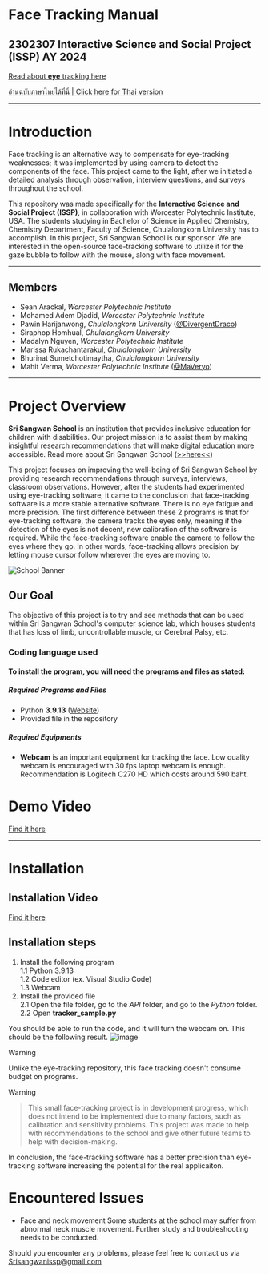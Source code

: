 # Face Tracking Manual 

## 2302307 Interactive Science and Social Project (ISSP) AY 2024

[Read about **eye** tracking here](https://github.com/DivergentDraco/School-Eye-Gaze-Project)

[อ่านฉบับภาษาไทยได้ที่นี่ | Click here for Thai version](MANUAL_TH.md)

---

# Introduction

Face tracking is an alternative way to compensate for eye-tracking weaknesses; it was implemented by using camera to detect the components of the face. This project came to the light, after we initiated a detailed analysis through observation, interview questions, and surveys throughout the school.

This repository was made specifically for the  **Interactive Science and Social Project 
 (ISSP)**, in collaboration with Worcester Polytechnic Institute, USA. The students studying in Bachelor of Science in Applied Chemistry, Chemistry Department, Faculty of Science, Chulalongkorn University has to accomplish. In this project, Sri Sangwan School is our sponsor. We are interested in the open-source face-tracking software to utilize it for the gaze bubble to follow with the mouse, along with face movement.

---

## Members
 * Sean Arackal, *Worcester Polytechnic Institute*
 * Mohamed Adem Djadid, *Worcester Polytechnic Institute*
 * Pawin Harijanwong, *Chulalongkorn University* ([@DivergentDraco](https://github.com/DivergentDraco))
 * Siraphop Homhual, *Chulalongkorn University*
 * Madalyn Nguyen, *Worcester Polytechnic Institute*
 * Marissa Rukachantarakul, *Chulalongkorn University*
 * Bhurinat Sumetchotimaytha, *Chulalongkorn University*
 * Mahit Verma, *Worcester Polytechnic Institute* ([@MaVeryo](https://github.com/MaVeryo))

---

# Project Overview

**Sri Sangwan School** is an institution that provides inclusive education for children with disabilities. Our project mission is to assist them by making insightful research recommendations that will make digital education more accessible. Read more about Sri Sangwan School ([>>here<<](http://www.swn.ac.th/mainpage))

This project focuses on improving the well-being of Sri Sangwan School by providing research recommendations through surveys, interviews, classroom observations. However, after the students had experimented using eye-tracking software, it came to the conclusion that face-tracking software is a more stable alternative software. There is no eye fatigue and more precision. The first difference between these 2 programs is that for eye-tracking software, the camera tracks the eyes only, meaning if the detection of the eyes is not decent, new calibration of the software is required. While the face-tracking software enable the camera to follow the eyes where they go. In other words, face-tracking allows precision by letting mouse cursor follow wherever the eyes are moving to.

![School Banner](https://github.com/user-attachments/assets/9b123cf6-f919-4abe-b54b-365a5b79b447)

## Our Goal
The objective of this project is to try and see methods that can be used within Sri Sangwan School's computer science lab, which houses students that has loss of limb, uncontrollable muscle, or Cerebral Palsy, etc.

### Coding language used
#### To install the program, you will need the programs and files as stated:
##### Required Programs and Files
 - Python **3.9.13** ([Website](https://www.python.org/downloads/release/python-3913/))
 - Provided file in the repository

##### Required Equipments
 - **Webcam** is an important equipment for tracking the face. Low quality webcam is encouraged with 30 fps laptop webcam is enough.
   Recommendation is Logitech C270 HD which costs around 590 baht.

# Demo Video
[Find it here]()

---

# Installation

## Installation Video
[Find it here]() 

## Installation steps
1. Install the following program\
 1.1 Python 3.9.13\
 1.2 Code editor (ex. Visual Studio Code)\
 1.3 Webcam
3. Install the provided file\
 2.1 Open the file folder, go to the *API* folder, and go to the *Python* folder.\
 2.2 Open **tracker_sample.py**

You should be able to run the code, and it will turn the webcam on. This should be the following result.
![image](https://github.com/user-attachments/assets/36076fa7-91a7-4614-afd1-66ebf377c9c8)


> [!WARNING]
> Unlike the eye-tracking repository, this face tracking doesn't consume budget on programs.

> [!WARNING]
> > This small face-tracking project is in development progress, which does not intend to be implemented due to many factors, such as calibration and sensitivity problems. This project was made to help with recommendations to the school and give other future teams to help with decision-making.

In conclusion, the face-tracking software has a better precision than eye-tracking software increasing the potential for the real applicaiton.

# Encountered Issues
- Face and neck movement
  Some students at the school may suffer from abnormal neck muscle movement. Further study and troubleshooting needs to be conducted.

Should you encounter any problems, please feel free to contact us via Srisangwanissp@gmail.com
